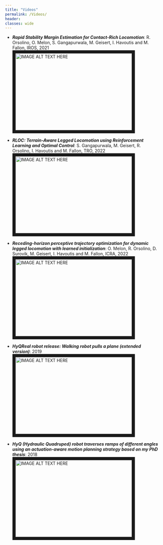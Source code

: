 ```yaml
---
title: "Videos"
permalink: /Videos/
header:
classes: wide
---
```



-  ***Rapid Stability Margin Estimation for Contact-Rich Locomotion***: R. Orsolino, O. Melon, S. Gangapurwala, M. Geisert, I. Havoutis and M. Fallon, IROS, 2021<br/>
<a href="https://www.youtube.com/watch?v=cg2Tme0t4QA
" target="_blank"><img src="https://i.ytimg.com/vi/cg2Tme0t4QA/maxresdefault.jpg"
alt="IMAGE ALT TEXT HERE" width="380" height="250" border="10" /></a>

-  ***RLOC: Terrain-Aware Legged Locomotion using Reinforcement Learning and Optimal Control***: S. Gangapurwala, M. Geisert, R. Orsolino, I. Havoutis and M. Fallon, TRO, 2022<br/>
<a href="https://www.youtube.com/watch?v=GTI-0gl6Hg0
" target="_blank"><img src="https://i.ytimg.com/vi/rIr0tyqTjGw/maxresdefault.jpg"
alt="IMAGE ALT TEXT HERE" width="380" height="250" border="10" /></a>

-  ***Receding-horizon perceptive trajectory optimization for dynamic legged locomotion with learned initialization***: O. Melon, R. Orsolino, D. Surovik, M. Geisert, I. Havoutis and M. Fallon, ICRA, 2022<br/>
<a href="https://www.youtube.com/watch?v=bfc_TOU3AeA
" target="_blank"><img src="https://i.ytimg.com/vi/bfc_TOU3AeA/maxresdefault.jpg"
alt="IMAGE ALT TEXT HERE" width="380" height="250" border="10" /></a>


-  ***HyQReal robot release: Walking robot pulls a plane (extended version)***: 2019<br/>
<a href="https://www.youtube.com/watch?v=pLsNs1ZS_TI&ab_channel=DynamicLeggedSystemslab
" target="_blank"><img src="https://i.ytimg.com/vi/pLsNs1ZS_TI/maxresdefault.jpg"
alt="IMAGE ALT TEXT HERE" width="380" height="250" border="10" /></a>

-  ***HyQ (Hydraulic Quadruped) robot traverses ramps of different angles using an actuation-aware motion planning strategy based on my PhD thesis***: 2018<br/>
<a href="https://www.youtube.com/watch?v=vUx5b5kfRfE&t=14s&ab_channel=DynamicLeggedSystemslab
" target="_blank"><img src="https://i.ytimg.com/vi/pLsNs1ZS_TI/maxresdefault.jpg"
alt="IMAGE ALT TEXT HERE" width="380" height="250" border="10" /></a>
